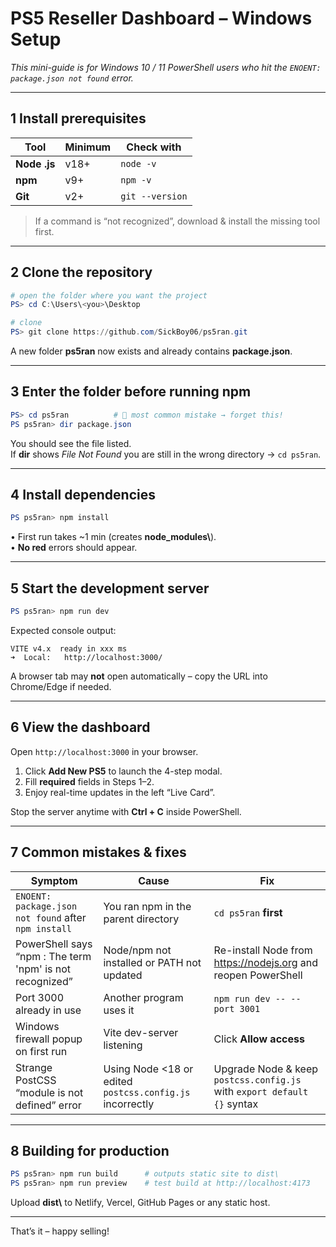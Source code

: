 # PS5 Reseller Dashboard – **Windows Setup**

*This mini-guide is for Windows 10 / 11 PowerShell users who hit the `ENOENT: package.json not found` error.*

---

## 1  Install prerequisites

| Tool | Minimum | Check with |
|------|---------|------------|
| **Node .js** | v18+ | `node -v` |
| **npm**      | v9+  | `npm -v`  |
| **Git**      | v2+  | `git --version` |

> If a command is “not recognized”, download & install the missing tool first.

---

## 2  Clone the repository

```powershell
# open the folder where you want the project
PS> cd C:\Users\<you>\Desktop

# clone
PS> git clone https://github.com/SickBoy06/ps5ran.git
```

A new folder **ps5ran** now exists and already contains **package.json**.

---

## 3  Enter the folder **before** running npm

```powershell
PS> cd ps5ran          # 🔑 most common mistake → forget this!
PS ps5ran> dir package.json
```

You should see the file listed.  
If **dir** shows *File Not Found* you are still in the wrong directory → `cd ps5ran`.

---

## 4  Install dependencies

```powershell
PS ps5ran> npm install
```

• First run takes ~1 min (creates **node_modules\\**).  
• **No red** errors should appear.

---

## 5  Start the development server

```powershell
PS ps5ran> npm run dev
```

Expected console output:

```
VITE v4.x  ready in xxx ms
➜  Local:   http://localhost:3000/
```

A browser tab may **not** open automatically – copy the URL into Chrome/Edge if needed.

---

## 6  View the dashboard

Open `http://localhost:3000` in your browser.

1. Click **Add New PS5** to launch the 4-step modal.  
2. Fill **required** fields in Steps 1–2.  
3. Enjoy real-time updates in the left “Live Card”.

Stop the server anytime with **Ctrl + C** inside PowerShell.

---

## 7  Common mistakes & fixes

| Symptom | Cause | Fix |
|---------|-------|-----|
| `ENOENT: package.json not found` after `npm install` | You ran npm in the parent directory | `cd ps5ran` **first** |
| PowerShell says “npm : The term 'npm' is not recognized” | Node/npm not installed or PATH not updated | Re-install Node from <https://nodejs.org> and reopen PowerShell |
| Port 3000 already in use | Another program uses it | `npm run dev -- --port 3001` |
| Windows firewall popup on first run | Vite dev-server listening | Click **Allow access** |
| Strange PostCSS “module is not defined” error | Using Node <18 or edited `postcss.config.js` incorrectly | Upgrade Node & keep `postcss.config.js` with `export default {}` syntax |

---

## 8  Building for production

```powershell
PS ps5ran> npm run build      # outputs static site to dist\
PS ps5ran> npm run preview    # test build at http://localhost:4173
```

Upload **dist\\** to Netlify, Vercel, GitHub Pages or any static host.

---

That’s it – happy selling!
